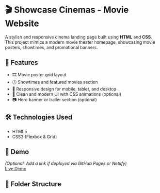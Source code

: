# 🎬 Showcase Cinemas - Movie Website

A stylish and responsive cinema landing page built using **HTML** and **CSS**. This project mimics a modern movie theater homepage, showcasing movie posters, showtimes, and promotional banners.

## 🎥 Features

- 🎞️ Movie poster grid layout
- 🕒 Showtimes and featured movies section
- 📱 Responsive design for mobile, tablet, and desktop
- 🎨 Clean and modern UI with CSS animations (optional)
- 📷 Hero banner or trailer section (optional)

## 🛠️ Technologies Used

- HTML5
- CSS3 (Flexbox & Grid)

## 📸 Demo

*(Optional: Add a link if deployed via GitHub Pages or Netlify)*  
[Live Demo](https://your-username.github.io/showcase-cinemas/)

## 📂 Folder Structure

